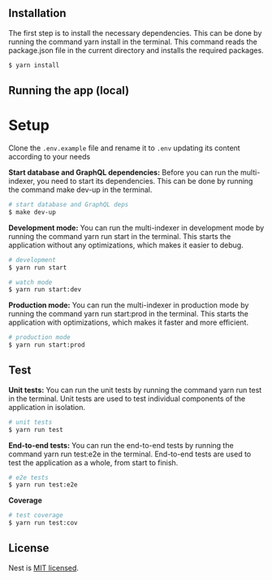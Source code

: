 ## Installation

The first step is to install the necessary dependencies. This can be done by running the command yarn install in the terminal. This command reads the package.json file in the current directory and installs the required packages.

```bash
$ yarn install
```

## Running the app (local)

# Setup

Clone the `.env.example` file and rename it to `.env` updating its content according to your needs

**Start database and GraphQL dependencies:** Before you can run the multi-indexer, you need to start its dependencies. This can be done by running the command make dev-up in the terminal.

```bash
# start database and GraphQL deps
$ make dev-up
```

**Development mode:** You can run the multi-indexer in development mode by running the command yarn run start in the terminal. This starts the application without any optimizations, which makes it easier to debug.

```bash
# development
$ yarn run start

# watch mode
$ yarn run start:dev
```

**Production mode:** You can run the multi-indexer in production mode by running the command yarn run start:prod in the terminal. This starts the application with optimizations, which makes it faster and more efficient.

```bash
# production mode
$ yarn run start:prod
```

## Test

**Unit tests:** You can run the unit tests by running the command yarn run test in the terminal. Unit tests are used to test individual components of the application in isolation.

```bash
# unit tests
$ yarn run test
```

**End-to-end tests:** You can run the end-to-end tests by running the command yarn run test:e2e in the terminal. End-to-end tests are used to test the application as a whole, from start to finish.

```Bash
# e2e tests
$ yarn run test:e2e

```

**Coverage**

```bash
# test coverage
$ yarn run test:cov
```

## License

Nest is [MIT licensed](LICENSE).

